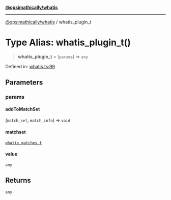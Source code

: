 [**@opsimathically/whatis**](../README.md)

***

[@opsimathically/whatis](../README.md) / whatis\_plugin\_t

# Type Alias: whatis\_plugin\_t()

> **whatis\_plugin\_t** = (`params`) => `any`

Defined in: [whatis.ts:99](https://github.com/opsimathically/whatis/blob/978d5157093d9f9ca5fdd621c2f4a02faafb785c/src/whatis.ts#L99)

## Parameters

### params

#### addToMatchSet

(`match_set`, `match_info`) => `void`

#### matchset

[`whatis_matches_t`](whatis_matches_t.md)

#### value

`any`

## Returns

`any`
